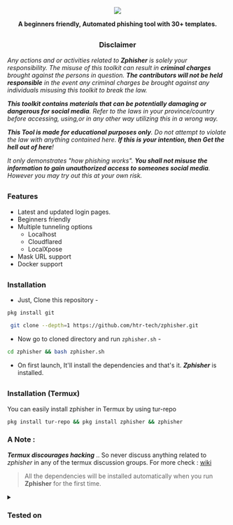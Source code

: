 <!-- Zphisher -->

<p align="center">
  <img src=".github/misc/logo.png">
</p>

<p align="center"><b>A beginners friendly, Automated phishing tool with 30+ templates.</b></p>

##

<h3><p align="center">Disclaimer</p></h3>

<i>Any actions and or activities related to <b>Zphisher</b> is solely your responsibility. The misuse of this toolkit can result in <b>criminal charges</b> brought against the persons in question. <b>The contributors will not be held responsible</b> in the event any criminal charges be brought against any individuals misusing this toolkit to break the law.

<b>This toolkit contains materials that can be potentially damaging or dangerous for social media</b>. Refer to the laws in your province/country before accessing, using,or in any other way utilizing this in a wrong way.

<b>This Tool is made for educational purposes only</b>. Do not attempt to violate the law with anything contained here. <b>If this is your intention, then Get the hell out of here</b>!

It only demonstrates "how phishing works". <b>You shall not misuse the information to gain unauthorized access to someones social media</b>. However you may try out this at your own risk.</i>

##

### Features

- Latest and updated login pages.
- Beginners friendly
- Multiple tunneling options
  - Localhost
  - Cloudflared
  - LocalXpose
- Mask URL support 
- Docker support

##

### Installation

- Just, Clone this repository -

 ```bash
pkg install git
```

 ```bash
  git clone --depth=1 https://github.com/htr-tech/zphisher.git
  ```

- Now go to cloned directory and run `zphisher.sh` -
 ```bash
cd zphisher && bash zphisher.sh
  ```

- On first launch, It'll install the dependencies and that's it. ***Zphisher*** is installed.

##

### Installation (Termux)
You can easily install zphisher in Termux by using tur-repo
 ```bash
pkg install tur-repo && pkg install zphisher && zphisher
```
### A Note : 
***Termux discourages hacking*** .. So never discuss anything related to *zphisher* in any of the termux discussion groups. For more check : [wiki](https://wiki.termux.com/wiki/Hacking)


> All the dependencies will be installed automatically when you run **Zphisher** for the first time.
</details>

<details>
  <summary><h3>Tested on</h3></summary>

##

<h3 align="center"><i>:: Workflow ::</i></h3>
<p align="center">
<img src=".github/misc/workflow.gif"/>
</p>